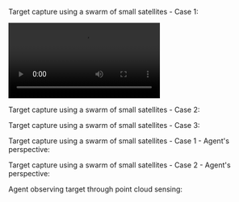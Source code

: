 Target capture using a swarm of small satellites - Case 1:

![Demo Video](Eye-in-hand-2.mp4)


Target capture using a swarm of small satellites - Case 2:


Target capture using a swarm of small satellites - Case 3:


Target capture using a swarm of small satellites - Case 1 - Agent's perspective:


Target capture using a swarm of small satellites - Case 2 - Agent's perspective:


Agent observing target through point cloud sensing:

